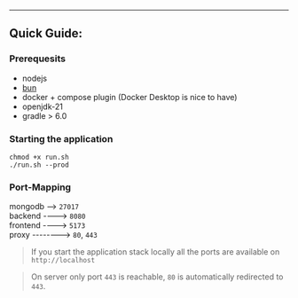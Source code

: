 ___
## Quick Guide:

### Prerequesits
- nodejs
- [bun](https://bun.sh/)
- docker + compose plugin (Docker Desktop is nice to have)
- openjdk-21
- gradle > 6.0

### Starting the application

    chmod +x run.sh
    ./run.sh --prod

### Port-Mapping
mongodb --> `27017` \
backend ----> `8080` \
frontend ----> `5173` \
proxy --------> `80`, `443`

> If you start the application stack locally all the ports are available on `http://localhost`

> On server only port `443` is reachable, `80` is automatically redirected to `443`.


